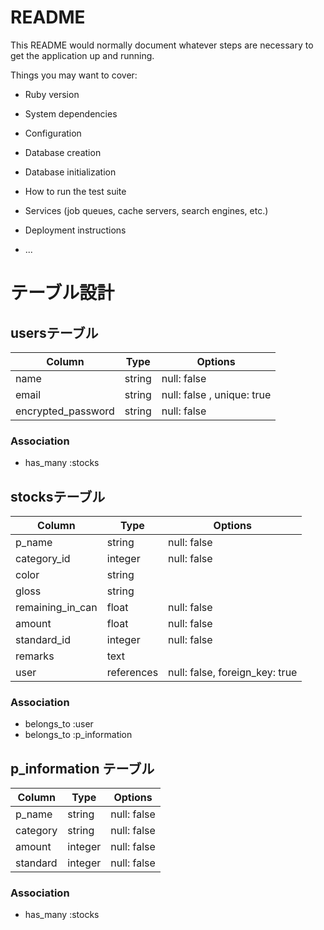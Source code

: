 # README

This README would normally document whatever steps are necessary to get the
application up and running.

Things you may want to cover:

* Ruby version

* System dependencies

* Configuration

* Database creation

* Database initialization

* How to run the test suite

* Services (job queues, cache servers, search engines, etc.)

* Deployment instructions

* ...

# テーブル設計

## usersテーブル

| Column             | Type   | Options                    |
| ------------------ | ------ | -------------------------- |
| name               | string | null: false                |
| email              | string | null: false , unique: true |
| encrypted_password | string | null: false                |

### Association

- has_many :stocks


## stocksテーブル

| Column           | Type       | Options                        |
| ---------------- | ---------- | ------------------------------ |
| p_name           | string     | null: false                    |
| category_id      | integer    | null: false                    |
| color            | string     |                                |
| gloss            | string     |                                |
| remaining_in_can | float      | null: false                    |
| amount           | float      | null: false                    |
| standard_id      | integer    | null: false                    |
| remarks          | text       |                                |
| user             | references | null: false, foreign_key: true |

### Association

- belongs_to :user
- belongs_to :p_information


## p_information テーブル

| Column           | Type    | Options     |
| ---------------- | ------- | ----------- |
| p_name           | string  | null: false |
| category         | string  | null: false |
| amount           | integer | null: false |
| standard         | integer | null: false |

### Association

- has_many :stocks